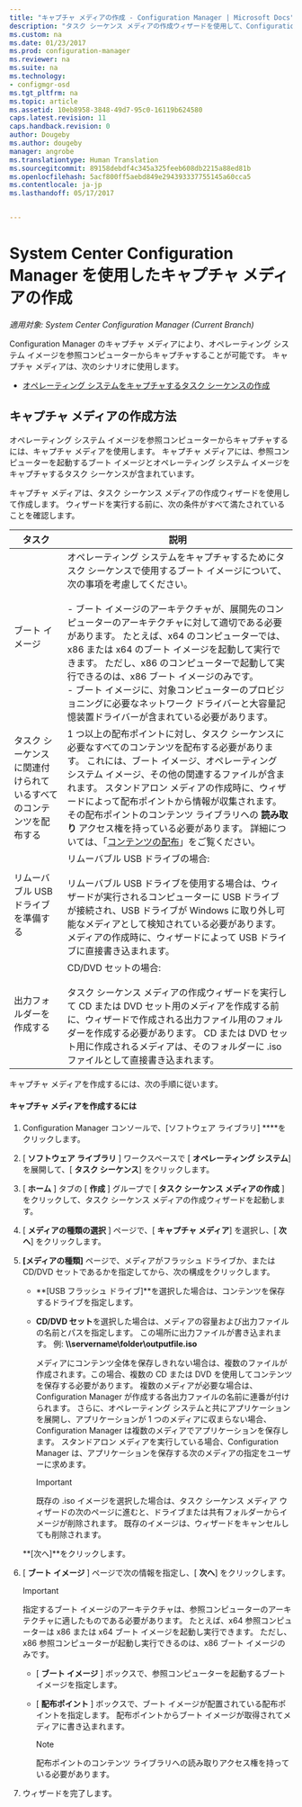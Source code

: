 ```yaml
---
title: "キャプチャ メディアの作成 - Configuration Manager | Microsoft Docs"
description: "タスク シーケンス メディアの作成ウィザードを使用して、Configuration Manager でキャプチャ メディアを作成し、オペレーティング システム イメージを参照コンピューターからキャプチャします。"
ms.custom: na
ms.date: 01/23/2017
ms.prod: configuration-manager
ms.reviewer: na
ms.suite: na
ms.technology:
- configmgr-osd
ms.tgt_pltfrm: na
ms.topic: article
ms.assetid: 10eb8958-3848-49d7-95c0-16119b624580
caps.latest.revision: 11
caps.handback.revision: 0
author: Dougeby
ms.author: dougeby
manager: angrobe
ms.translationtype: Human Translation
ms.sourcegitcommit: 89158debdf4c345a325feeb608db2215a88ed81b
ms.openlocfilehash: 5acf800ff5aebd849e294393337755145a60cca5
ms.contentlocale: ja-jp
ms.lasthandoff: 05/17/2017


---
```

# <a name="create-capture-media-with-system-center-configuration-manager"></a>System Center Configuration Manager を使用したキャプチャ メディアの作成

*適用対象: System Center Configuration Manager (Current Branch)*

Configuration Manager のキャプチャ メディアにより、オペレーティング システム イメージを参照コンピューターからキャプチャすることが可能です。 キャプチャ メディアは、次のシナリオに使用します。  

-   [オペレーティング システムをキャプチャするタスク シーケンスの作成](create-a-task-sequence-to-capture-an-operating-system.md)  

##  <a name="BKMK_CreateCaptureMedia"></a> キャプチャ メディアの作成方法  
 オペレーティング システム イメージを参照コンピューターからキャプチャするには、キャプチャ メディアを使用します。 キャプチャ メディアには、参照コンピューターを起動するブート イメージとオペレーティング システム イメージをキャプチャするタスク シーケンスが含まれています。

キャプチャ メディアは、タスク シーケンス メディアの作成ウィザードを使用して作成します。 ウィザードを実行する前に、次の条件がすべて満たされていることを確認します。  

|タスク|説明|  
|----------|-----------------|  
|ブート イメージ|オペレーティング システムをキャプチャするためにタスク シーケンスで使用するブート イメージについて、次の事項を考慮してください。<br /><br /> -   ブート イメージのアーキテクチャが、展開先のコンピューターのアーキテクチャに対して適切である必要があります。 たとえば、x64 のコンピューターでは、x86 または x64 のブート イメージを起動して実行できます。 ただし、x86 のコンピューターで起動して実行できるのは、x86 ブート イメージのみです。<br />-  ブート イメージに、対象コンピューターのプロビジョニングに必要なネットワーク ドライバーと大容量記憶装置ドライバーが含まれている必要があります。|  
|タスク シーケンスに関連付けられているすべてのコンテンツを配布する|1 つ以上の配布ポイントに対し、タスク シーケンスに必要なすべてのコンテンツを配布する必要があります。 これには、ブート イメージ、オペレーティング システム イメージ、その他の関連するファイルが含まれます。 スタンドアロン メディアの作成時に、ウィザードによって配布ポイントから情報が収集されます。 その配布ポイントのコンテンツ ライブラリへの **読み取り** アクセス権を持っている必要があります。  詳細については、「[コンテンツの配布](../../core/servers/deploy/configure/deploy-and-manage-content.md#bkmk_distribute)」をご覧ください。|  
|リムーバブル USB ドライブを準備する|リムーバブル USB ドライブの場合:<br /><br /> リムーバブル USB ドライブを使用する場合は、ウィザードが実行されるコンピューターに USB ドライブが接続され、USB ドライブが Windows に取り外し可能なメディアとして検知されている必要があります。 メディアの作成時に、ウィザードによって USB ドライブに直接書き込まれます。|  
|出力フォルダーを作成する|CD/DVD セットの場合:<br /><br /> タスク シーケンス メディアの作成ウィザードを実行して CD または DVD セット用のメディアを作成する前に、ウィザードで作成される出力ファイル用のフォルダーを作成する必要があります。 CD または DVD セット用に作成されるメディアは、そのフォルダーに .iso ファイルとして直接書き込まれます。|  

 キャプチャ メディアを作成するには、次の手順に従います。  

#### <a name="to-create-capture-media"></a>キャプチャ メディアを作成するには  

1.  Configuration Manager コンソールで、[ソフトウェア ライブラリ] ****をクリックします。  

2.  [ **ソフトウェア ライブラリ** ] ワークスペースで [ **オペレーティング システム**] を展開して、[ **タスク シーケンス**] をクリックします。  

3.  [ **ホーム** ] タブの [ **作成** ] グループで [ **タスク シーケンス メディアの作成** ] をクリックして、タスク シーケンス メディアの作成ウィザードを起動します。  

4.  [ **メディアの種類の選択** ] ページで、[ **キャプチャ メディア**] を選択し、[ **次へ**] をクリックします。  

5.  **[メディアの種類]** ページで、メディアがフラッシュ ドライブか、または CD/DVD セットであるかを指定してから、次の構成をクリックします。  

    -   **[USB フラッシュ ドライブ]**を選択した場合は、コンテンツを保存するドライブを指定します。  

    -   **CD/DVD セット**を選択した場合は、メディアの容量および出力ファイルの名前とパスを指定します。 この場所に出力ファイルが書き込まれます。 例: **\\\servername\folder\outputfile.iso**  

         メディアにコンテンツ全体を保存しきれない場合は、複数のファイルが作成されます。この場合、複数の CD または DVD を使用してコンテンツを保存する必要があります。 複数のメディアが必要な場合は、Configuration Manager が作成する各出力ファイルの名前に連番が付けられます。 さらに、オペレーティング システムと共にアプリケーションを展開し、アプリケーションが 1 つのメディアに収まらない場合、Configuration Manager は複数のメディアでアプリケーションを保存します。 スタンドアロン メディアを実行している場合、Configuration Manager は、アプリケーションを保存する次のメディアの指定をユーザーに求めます。  

        > [!IMPORTANT]  
        >  既存の .iso イメージを選択した場合は、タスク シーケンス メディア ウィザードの次のページに進むと、ドライブまたは共有フォルダーからイメージが削除されます。 既存のイメージは、ウィザードをキャンセルしても削除されます。  

     **[次へ]**をクリックします。  

6.  [ **ブート イメージ** ] ページで次の情報を指定し、[ **次へ**] をクリックします。  

    > [!IMPORTANT]  
    >  指定するブート イメージのアーキテクチャは、参照コンピューターのアーキテクチャに適したものである必要があります。 たとえば、x64 参照コンピューターは x86 または x64 ブート イメージを起動し実行できます。 ただし、x86 参照コンピューターが起動し実行できるのは、x86 ブート イメージのみです。  

    -   [ **ブート イメージ** ] ボックスで、参照コンピューターを起動するブート イメージを指定します。  

    -   [ **配布ポイント** ] ボックスで、ブート イメージが配置されている配布ポイントを指定します。 配布ポイントからブート イメージが取得されてメディアに書き込まれます。  

        > [!NOTE]  
        >  配布ポイントのコンテンツ ライブラリへの読み取りアクセス権を持っている必要があります。  

7.  ウィザードを完了します。  

